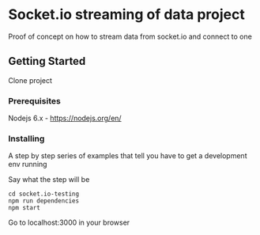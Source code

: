 # Socket.io streaming of data project

Proof of concept on how to stream data from socket.io and connect to one


## Getting Started

Clone project

### Prerequisites

Nodejs 6.x - https://nodejs.org/en/

### Installing

A step by step series of examples that tell you have to get a development env running

Say what the step will be

```
cd socket.io-testing
npm run dependencies
npm start
```

Go to localhost:3000 in your browser

